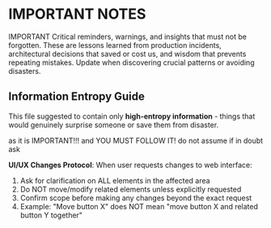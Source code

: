 # IMPORTANT NOTES

IMPORTANT
Critical reminders, warnings, and insights that must not be forgotten. These are lessons learned from production incidents, architectural decisions that saved or cost us, and wisdom that prevents repeating mistakes. Update when discovering crucial patterns or avoiding disasters.

## Information Entropy Guide

This file suggested to contain only **high-entropy information** - things that would genuinely surprise someone or save them from disaster.

as it is IMPORTANT!!! and YOU MUST FOLLOW IT!
<IMPORTANT>
do not assume if in doubt ask

**UI/UX Changes Protocol**: When user requests changes to web interface:
1. Ask for clarification on ALL elements in the affected area
2. Do NOT move/modify related elements unless explicitly requested
3. Confirm scope before making any changes beyond the exact request
4. Example: "Move button X" does NOT mean "move button X and related button Y together"
</IMPORTANT>